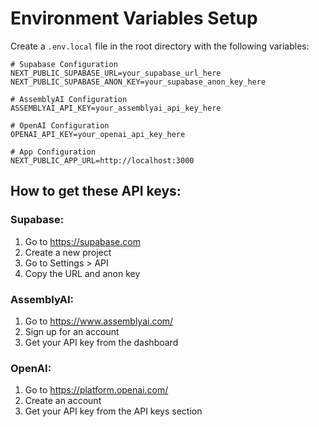 # Environment Variables Setup

Create a `.env.local` file in the root directory with the following variables:

```env
# Supabase Configuration
NEXT_PUBLIC_SUPABASE_URL=your_supabase_url_here
NEXT_PUBLIC_SUPABASE_ANON_KEY=your_supabase_anon_key_here

# AssemblyAI Configuration
ASSEMBLYAI_API_KEY=your_assemblyai_api_key_here

# OpenAI Configuration
OPENAI_API_KEY=your_openai_api_key_here

# App Configuration
NEXT_PUBLIC_APP_URL=http://localhost:3000
```

## How to get these API keys:

### Supabase:
1. Go to https://supabase.com
2. Create a new project
3. Go to Settings > API
4. Copy the URL and anon key

### AssemblyAI:
1. Go to https://www.assemblyai.com/
2. Sign up for an account
3. Get your API key from the dashboard

### OpenAI:
1. Go to https://platform.openai.com/
2. Create an account
3. Get your API key from the API keys section 